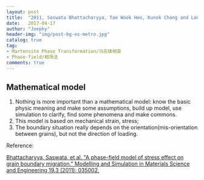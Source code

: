 ```yaml
---
layout: post
title:  "2011, Saswata Bhattacharyya, Tae Wook Heo, Kunok Chang and Long-Qing Chen, A phase-field model of stress effect on grain boundary migration"
date:   2017-04-17
author: "Joephy"
header-img: "img/post-bg-os-metro.jpg"
catalog: true
tag:
- Martensite Phase Transformation/马氏体相变
- Phase-field/相场法
comments: true
---
```

Mathematical model
-----------

1. Nothing is more important than a mathematical model: know the basic physic meaning and make some assumptions, build up model, use simulation to clarify, find some phenomena and make commons.
2. This model is based on mechanical strain, stress;
3. The boundary situation really depends on the orientation(mis-orientation between grains), but not the direction of loading.

Reference:

[Bhattacharyya, Saswata, et al. "A phase-field model of stress effect on grain boundary migration." Modelling and Simulation in Materials Science and Engineering 19.3 (2011): 035002.](http://iopscience.iop.org/article/10.1088/0965-0393/19/3/035002/meta)


